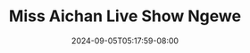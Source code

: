 --- 
title: "Miss Aichan Live Show Ngewe"
description: "download  video bokep Miss Aichan Live Show Ngewe tiktok durasi panjang terbaru"
date: 2024-09-05T05:17:59-08:00
file_code: "2d8lcgne26by"
draft: false
cover: "li3c4oyzjn7v3up6.jpg"
tags: ["Miss", "Aichan", "Live", "Show", "Ngewe", "bokep-indo", "bokep-viral", "bokep-ig"]
length: 1905
fld_id: "1482834"
foldername: "Aichan"
categories: ["Aichan"]
views: 0
---